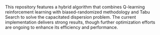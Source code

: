 This repository features a hybrid algorithm that combines Q-learning reinforcement learning with biased-randomized methodology and Tabu Search to solve the capacitated dispersion problem. The current implementation delivers strong results, though further optimization efforts are ongoing to enhance its efficiency and performance.
